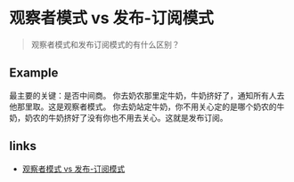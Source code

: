 # 观察者模式 vs 发布-订阅模式

> 观察者模式和发布订阅模式的有什么区别？

## Example

最主要的关键：是否中间商。
你去奶农那里定牛奶，牛奶挤好了，通知所有人去他那里取。这是观察者模式。
你去奶站定牛奶，你不用关心定的是哪个奶农的牛奶，奶农的牛奶挤好了没有你也不用去关心。这就是发布订阅。

## links

- [观察者模式 vs 发布-订阅模式](https://juejin.im/post/5a14e9edf265da4312808d86)
